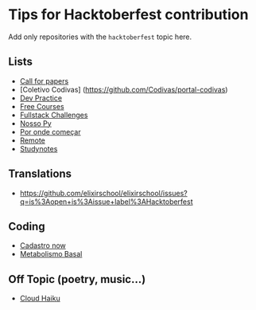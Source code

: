 # Tips for Hacktoberfest contribution

Add only repositories with the `hacktoberfest` topic here.

## Lists

- [Call for papers](https://github.com/alinebastos/call-for-papers)
- [Coletivo Codivas] (https://github.com/Codivas/portal-codivas)
- [Dev Practice](https://github.com/alinebastos/dev-practice)
- [Free Courses](https://github.com/alinebastos/free-courses)
- [Fullstack Challenges](https://github.com/alinebastos/fullstack-challenges)
- [Nosso Py](https://github.com/MariaEduardaDeAzevedo/nosso-py)
- [Por onde começar](https://github.com/leticiadasilva/por-onde-comecar)
- [Remote](https://github.com/alinebastos/remote)
- [Studynotes](https://github.com/bellesamways/studynotes)


## Translations

- https://github.com/elixirschool/elixirschool/issues?q=is%3Aopen+is%3Aissue+label%3AHacktoberfest

## Coding

- [Cadastro now](https://github.com/jhonatasmatos/cadastro-now)
- [Metabolismo Basal](https://github.com/adalbertobrant/metabolismobasal)

## Off Topic (poetry, music...)

- [Cloud Haiku](https://github.com/do-community/cloud_haiku)
